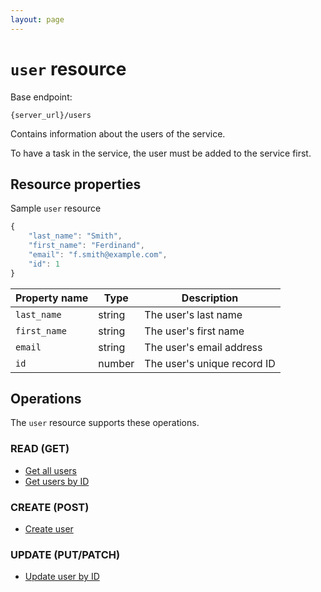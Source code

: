 ```yaml
---
layout: page
---
```

# `user` resource

Base endpoint:

```shell
{server_url}/users
```

Contains information about the users of the service.

To have a task in the service, the user must be added to
the service first.

## Resource properties

Sample `user` resource

```js
{
    "last_name": "Smith",
    "first_name": "Ferdinand",
    "email": "f.smith@example.com",
    "id": 1
}
```

| Property name | Type | Description |
| ------------- | ----------- | ----------- |
| `last_name` | string | The user's last name |
| `first_name` | string | The user's first name |
| `email` | string | The user's email address |
| `id` | number | The user's unique record ID |

## Operations

The `user` resource supports these operations.

### READ (GET)

* [Get all users](users-get-all-users)
* [Get users by ID](users-get-user-by-id)

### CREATE (POST)

* [Create user](users-create-user)

### UPDATE (PUT/PATCH)

* [Update user by ID](users-update-by-id)
